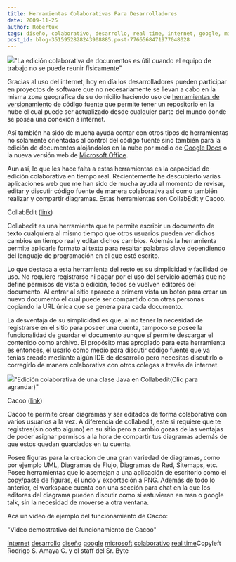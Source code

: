 ```yaml
---
title: Herramientas Colaborativas Para Desarrolladores
date: 2009-11-25
author: Robertux
tags: diseño, colaborativo, desarrollo, real time, internet, google, microsoft
post_id: blog-3515952828243908885.post-7766568471977048028
---
```


[![](http://3.bp.blogspot.com/_jH77WNrMVRA/SwxChh-ODqI/AAAAAAAAGHk/P0RRbcbfDw4/s400/collabediting.png)](http://3.bp.blogspot.com/_jH77WNrMVRA/SwxChh-ODqI/AAAAAAAAGHk/P0RRbcbfDw4/s1600/collabediting.png)"La edición colaborativa de
      documentos es útil cuando el equipo de trabajo no se puede reunir
      físicamente"

Gracias al uso del
      internet, hoy en día los desarrolladores pueden participar en proyectos de software que no
      necesariamente se llevan a cabo en la misma zona geográfica de su domicilio haciendo uso de
      [herramientas de versionamiento](http://www.srbyte.com/2008/03/programemos-mejor-subversion.html) de código fuente que permite tener un
      repositorio en la nube el cual puede ser actualizado desde cualquier parte del mundo donde se
      posea una conexión a internet.

Así también ha sido de mucha ayuda
      contar con otros tipos de herramientas no solamente orientadas al control del código fuente
      sino también para la edición de documentos alojándolos en la nube por medio de [Google Docs](http://docs.google.com/Doc?docid=0Abiz-mJIJ7OFZGpoNTdkN18xNWhuY2dxemZi&hl=en) o la nueva versión web de [Microsoft Office](http://workspace.officelive.com/).

Aun así, lo que les hace falta a estas herramientas es la capacidad de
      edición colaborativa en tiempo real. Recientemente he descubierto varias aplicaciones web que
      me han sido de mucha ayuda al momento de revisar, editar y discutir código fuente de manera
      colaborativa así como también realizar y compartir diagramas. Estas herramientas son
      CollabEdit y Cacoo.

CollabEdit ([link](http://collabedit.com/))

Collabedit es una herramienta que te
      permite escribir un documento de texto cualquiera al mismo tiempo que otros usuarios pueden
      ver dichos cambios en tiempo real y editar dichos cambios. Además la herramienta permite
      aplicarle formato al texto para resaltar palabras clave dependiendo del lenguaje de
      programación en el que esté escrito.

Lo que destaca a esta herramienta
      del resto es su simplicidad y facilidad de uso. No requiere registrarse ni pagar por el uso
      del servicio además que no define permisos de vista o edición, todos se vuelven editores del
      documento. Al entrar al sitio aparece a primera vista un botón para crear un nuevo documento
      el cual puede ser compartido con otras personas copiando la URL única que se genera para cada
      documento.

La desventaja de su simplicidad es que, al no tener la
      necesidad de registrarse en el sitio para poseer una cuenta, tampoco se posee la funcionalidad
      de guardar el documento aunque sí permite descargar el contenido como archivo. El propósito
      mas apropiado para esta herramienta es entonces, el usarlo como medio para discutir código
      fuente que ya tenias creado mediante algún IDE de desarrollo pero necesitas discutirlo o
      corregirlo de manera colaborativa con otros colegas a través de internet.

[![](http://4.bp.blogspot.com/_jH77WNrMVRA/Sww9SNOdo8I/AAAAAAAAGHc/_WX6Efn3iUI/s400/CollabEditShot.png)](http://4.bp.blogspot.com/_jH77WNrMVRA/Sww9SNOdo8I/AAAAAAAAGHc/_WX6Efn3iUI/s1600/CollabEditShot.png)"Edición colaborativa de una
      clase Java en Collabedit(Clic para agrandar)"

Cacoo ([link](http://cacoo.com/))

Cacoo te permite crear diagramas y ser
      editados de forma colaborativa con varios usuarios a la vez. A diferencia de collabedit, este
      si requiere que te registres(sin costo alguno) en su sitio pero a cambio gozas de las ventajas
      de poder asignar permisos a la hora de compartir tus diagramas además de que estos quedan
      guardados en tu cuenta.

Posee figuras para la creacion de una gran
      variedad de diagramas, como por ejemplo UML, Diagramas de Flujo, Diagramas de Red, Sitemaps,
      etc. Posee herramientas que lo asemejan a una aplicación de escritorio como el copy/paste de
      figuras, el undo y exportación a PNG. Además de todo lo anterior, el workspace cuenta con una
      sección para chat en la que los editores del diagrama pueden discutir como si estuvieran en
      msn o google talk, sin la necesidad de moverse a otra ventana.

Aca un
      vídeo de ejemplo del funcionamiento de Cacoo:

"Video demostrativo del
      funcionamiento de Cacoo"

[internet](http://www.blogalaxia.com/tags/internet)
      [desarrollo](http://www.blogalaxia.com/tags/desarrollo) [diseño](http://www.blogalaxia.com/tags/diseno) [google](http://www.blogalaxia.com/tags/google) [microsoft](http://www.blogalaxia.com/tags/microsoft) [colaborativo](http://www.blogalaxia.com/tags/colaborativo) [real time](http://www.blogalaxia.com/tags/real+time)Copyleft Rodrigo S. Amaya C. y el staff del Sr.
      Byte